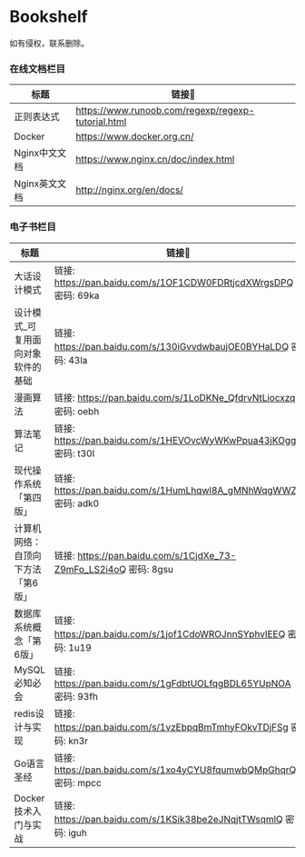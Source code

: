 # Bookshelf
如有侵权，联系删除。

### 在线文档栏目

| 标题          | 链接🔗                                              |
| ------------- | -------------------------------------------------- |
| 正则表达式    | https://www.runoob.com/regexp/regexp-tutorial.html |
| Docker        | https://www.docker.org.cn/                         |
| Nginx中文文档 | https://www.nginx.cn/doc/index.html                |
| Nginx英文文档 | http://nginx.org/en/docs/                          |

### 电子书栏目
| 标题                              | 链接🔗                                                        |
| --------------------------------- | ------------------------------------------------------------ |
| 大话设计模式                      | 链接: https://pan.baidu.com/s/1OF1CDW0FDRtjcdXWrgsDPQ  密码: 69ka |
| 设计模式_可复用面向对象软件的基础 | 链接: https://pan.baidu.com/s/130iGvvdwbaujOE0BYHaLDQ  密码: 43la |
| 漫画算法                          | 链接: https://pan.baidu.com/s/1LoDKNe_QfdrvNtLiocxzqA  密码: oebh |
| 算法笔记                          | 链接: https://pan.baidu.com/s/1HEVOvcWyWKwPpua43jKOgg  密码: t30l |
| 现代操作系统「第四版」            | 链接: https://pan.baidu.com/s/1HumLhqwl8A_gMNhWqgWWZg  密码: adk0 |
| 计算机网络：自顶向下方法「第6版」 | 链接: https://pan.baidu.com/s/1CjdXe_73-Z9mFo_LS2i4oQ  密码: 8gsu |
| 数据库系统概念「第6版」           | 链接: https://pan.baidu.com/s/1jof1CdoWROJnnSYphvIEEQ  密码: 1u19 |
| MySQL必知必会                     | 链接: https://pan.baidu.com/s/1gFdbtUOLfqgBDL65YUpNOA  密码: 93fh |
| redis设计与实现                   | 链接: https://pan.baidu.com/s/1vzEbpqBmTmhyFOkvTDjFSg  密码: kn3r |
| Go语言圣经                        | 链接: https://pan.baidu.com/s/1xo4yCYU8fqumwbQMpGhqrQ  密码: mpcc |
| Docker技术入门与实战              | 链接: https://pan.baidu.com/s/1KSik38be2eJNqjtTWsqmlQ  密码: iguh |



